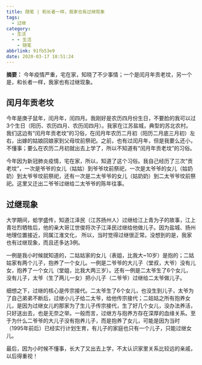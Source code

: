 ```yaml
---
title: 随笔 | 和长者一样，我家也有过继现象
tags:
  - 过继
category:
  - 生活
  - - 生活
    - 随笔
abbrlink: 91fb53e9
date: 2020-03-17 18:51:24
---
```

**摘要：** 今年疫情严重，宅在家，知晓了不少事情；一个是闰月年贡老坟，另一个是，和长者一样，我家也有过继现象。  
<!-- more -->
## 闰月年贡老坟

今年是庚子鼠年，闰月年，闰四月。我刚好是农历四月份生日，不要脸的我可以过3个生日（阳历、农历四月、农历闰四月）。我家在江苏盐城，典型的苏北农村。我们这边有“闰月年贡老坟”的习俗，在闰月年农历二月初（阳历二月底三月初）左右，出嫁的姑娘回娘家到父母坟前祭祀。之前，也有过闰月年，但是我要么还小，不懂事；要么在农历二月初就出去上学了，所以不知道有“闰月年贡老坟”的习俗。  

今年因为新冠肺炎疫情，宅在家，所以，知道了这个习俗。我自己经历了三次“贡老坟”，一次是爷爷的女儿（姑姑）到爷爷坟前祭祀，一次是太爷爷的女儿（姑奶奶）到太爷爷坟前祭祀，还有一次是二太爷爷的女儿（姑奶奶）到二太爷爷坟前祭祀。这里又迁出二爷爷过继给二太爷爷的陈年往事。  

## 过继现象

大学期间，蛤学盛传，知道江泽民（江苏扬州人）过继给江上青为子的故事，江上青壮烈牺牲后，他的亲大哥江世俊将次子江泽民过继给他做儿子。因为盐城、扬州地理位置接近，同属江淮文化，
所以，当时觉得过继很正常。没想到的是，我家也有过继现象，而且还多达3例。  

一例是我小时候就知道的，二姑姑家的女儿（表姐，比我大~10岁）是抱的；二姑姑家有两个儿子，抱养了一个女儿。一例是二爷爷的大儿子（堂叔，大爷）没有儿女，抱养了一个女儿（堂姐，比我大两三岁）。还有一例是二太爷生了6个女儿，没有儿子，太爷（生了两儿一女）把小儿子（二爷爷）过继给二太爷做儿子。  

细想之下，过继的核心是传宗接代。二太爷生了6个女儿，也没生到儿子，太爷为了自己弟弟不断后，过继小儿子给二太爷，给他传宗接代；二姑姑之所有抱养女儿，是因为过继女儿的那家为了生儿子传宗接代，生了好几个女儿，没办法养活，只好送出去，也是无奈之举。一般而言，过继方与抱养方存在深厚的血缘关系。至于为什么二爷爷的大儿子没有抱养儿子，而是抱养了女儿，可能是因为当时（1995年前后）已经实行计划生育，有儿子的家庭也只有一个儿子，只能过继女儿。  

最后，因为小时候不懂事，长大了又出去上学，不太认识家里关系比较远的亲戚，以后得重视！  
